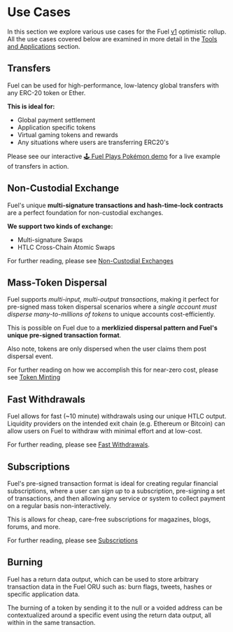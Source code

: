Use Cases
===

In this section we explore various use cases for the Fuel [v1](../Future%20Roadmap/Planned%20Features.md#fuelv1) optimistic rollup. All the use cases covered below are examined in more detail in the [Tools and Applications](../4.%20Tools%20and%20Applications/0.%20Fast%20Withdrawals.md) section.

Transfers
---

Fuel can be used for high-performance, low-latency global transfers with any ERC-20 token or Ether.

**This is ideal for:**
- Global payment settlement
- Application specific tokens
- Virtual gaming tokens and rewards
- Any situations where users are transferring ERC20's

Please see our interactive [🕹️ Fuel Plays Pokémon demo](https://fuelplayspokemon.com) for a live example of transfers in action.

Non-Custodial Exchange
---

Fuel's unique **multi-signature transactions and hash-time-lock contracts** are a perfect foundation for non-custodial exchanges.

**We support two kinds of exchange:**
- Multi-signature Swaps
- HTLC Cross-Chain Atomic Swaps

For further reading, please see [Non-Custodial Exchanges](../4.%20Tools%20and%20Applications/3.%20Non-Custodial%20Exchanges.md)

Mass-Token Dispersal
---

Fuel supports *multi-input, multi-output transactions*, making it perfect for pre-signed mass token dispersal scenarios where a *single account must disperse many-to-millions of tokens* to unique accounts cost-efficiently.

This is possible on Fuel due to a **merklizied dispersal pattern and Fuel's unique pre-signed transaction format**.

Also note, tokens are only dispersed when the user claims them post dispersal event.

For further reading on how we accomplish this for near-zero cost, please see [Token Minting](../4.%20Tools%20and%20Applications/1.%20Token%20Minting.md)

Fast Withdrawals
---

Fuel allows for fast (~10 minute) withdrawals using our unique HTLC output. Liquidity providers on the intended exit chain (e.g. Ethereum or Bitcoin) can allow users on Fuel to withdraw with minimal effort and at low-cost.

For further reading, please see [Fast Withdrawals](../4.%20Tools%20and%20Applications/0.%20Fast%20Withdrawals.md).

Subscriptions
---

Fuel's pre-signed transaction format is ideal for creating regular financial subscriptions, where a user can *sign up* to a subscription, pre-signing a set of transactions, and then allowing any service or system to collect payment on a regular basis non-interactively.

This is allows for cheap, care-free subscriptions for magazines, blogs, forums, and more.

For further reading, please see [Subscriptions](../4.%20Tools%20and%20Applications/2.%20Subscriptions.md)

Burning
---

Fuel has a return data output, which can be used to store arbitrary transaction data in the Fuel ORU such as: burn flags, tweets, hashes or specific application data.

The burning of a token by sending it to the null or a voided address can be contextualized around a specific event using the return data output, all within in the same transaction.
